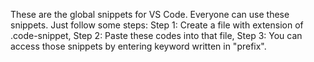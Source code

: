 These are the global snippets for VS Code.
Everyone can use these snippets.
Just follow some steps:
Step 1: Create a file with extension of .code-snippet,
Step 2: Paste these codes into that file,
Step 3: You can access those snippets by entering keyword written in "prefix".
